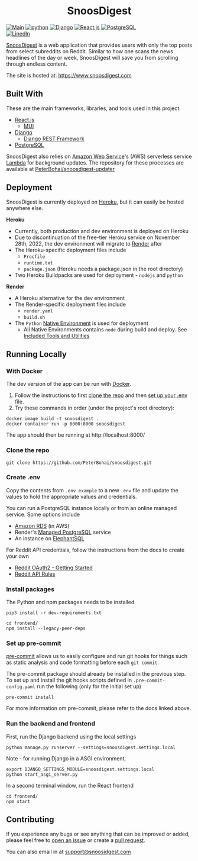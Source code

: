 <h1 align="center">
  SnoosDigest
</h1>

[![Main](https://github.com/PeterBohai/snoosdigest/actions/workflows/lint.yml/badge.svg)](https://github.com/PeterBohai/snoosdigest/actions/workflows/lint.yml)
<a href="https://github.com/PeterBohai/snoosdigest/blob/main/requirements.txt">
<img alt="python" src="https://img.shields.io/badge/python-v3.9.6-blue"></a>
<a href="https://github.com/PeterBohai/snoosdigest/blob/main/requirements.txt">
<img alt="Django" src="https://img.shields.io/badge/Django-v4.0.3-success"></a>
<a href="https://github.com/PeterBohai/snoosdigest/blob/main/frontend/package.json">
<img alt="React.js" src="https://img.shields.io/badge/React.js-^18.0.0-61dafb"></a>
<a href="https://www.postgresql.org/">
<img alt="PostgreSQL" src="https://img.shields.io/badge/PostgreSQL-316192?logo=postgresql&logoColor=white"></a>
<br/>
<a href="https://www.linkedin.com/in/peterbohai">
<img alt="LinedIn" src="https://img.shields.io/badge/LinkedIn-0077B5?logo=linkedin&logoColor=white"></a>

[SnoosDigest](https://www.snoosdigest.com) is a web application that provides users with only the top posts from select subreddits on Reddit.
Similar to how one scans the news headlines of the day or week, SnoosDigest will save you from scrolling through endless content.

The site is hosted at: https://www.snoosdigest.com

## Built With

These are the main frameworks, libraries, and tools used in this project.

-   [React.js](https://reactjs.org/)
    -   [MUI](https://mui.com/)
-   [Django](https://www.djangoproject.com/)
    -   [Django REST Framework](https://www.django-rest-framework.org/)
-   [PostgreSQL](https://www.postgresql.org/)

SnoosDigest also relies on [Amazon Web Service](https://aws.amazon.com/)'s (AWS) serverless service [Lambda](https://aws.amazon.com/lambda/) for background updates.
The repository for these processes are available at [PeterBohai/snoosdigest-updater](https://github.com/PeterBohai/snoosdigest-updater)

## Deployment

SnoosDigest is currently deployed on [Heroku](https://www.heroku.com/), but it can easily be hosted anywhere else.

**Heroku**

-   Currently, both production and dev environment is deployed on Heroku
-   Due to discontinuation of the free-tier Heroku service on November 28th, 2022, the dev environment will migrate to [Render](https://render.com/) after
-   The Heroku-specific deployment files include
    -   `Procfile`
    -   `runtime.txt`
    -   `package.json` (Heroku needs a package.json in the root directory)
-   Two Heroku Buildpacks are used for deployment - `nodejs` and `python`

**Render**

-   A Heroku alternative for the dev environment
-   The Render-specific deployment files include
    -   `render.yaml`
    -   `build.sh`
-   The `Python` [Native Environment](https://render.com/docs/native-environments) is used for deployment
    -   All Native Environments contains `node` during build and deploy. See [Included Tools and Utilities](https://render.com/docs/native-environments#included-tools-and-utilities)

## Running Locally

### With Docker

The dev version of the app can be run with [Docker](https://www.docker.com/).

1. Follow the instructions to first [clone the repo](#clone-the-repo) and then [set up your .env](#create-env) file.
2. Try these commands in order (under the project's root directory):

```shell
docker image build -t snoosdigest .
docker container run -p 8000:8000 snoosdigest
```

The app should then be running at http://localhost:8000/

### Clone the repo

```shell
git clone https://github.com/PeterBohai/snoosdigest.git
```

### Create .env

Copy the contents from `.env.example` to a new `.env` file and update the values to hold the appropriate values and credentials.

You can run a PostgreSQL instance locally or from an online managed service. Some options include

-   [Amazon RDS](https://aws.amazon.com/rds/) (in AWS)
-   Render's [Managed PostgreSQL](https://render.com/docs/databases) service
-   An instance on [ElephantSQL](https://www.elephantsql.com/)

For Reddit API credentials, follow the instructions from the docs to create your own

-   [Reddit OAuth2 - Getting Started](https://github.com/reddit-archive/reddit/wiki/OAuth2#getting-started)
-   [Reddit API Rules](https://github.com/reddit-archive/reddit/wiki/API)

### Install packages

The Python and npm packages needs to be installed

```shell
pip3 install -r dev-requirements.txt
```

```shell
cd frontend/
npm install --legacy-peer-deps
```

### Set up pre-commit

[pre-commit](https://pre-commit.com/) allows us to easily configure and run git hooks for things such as static analysis and code formatting before each `git commit`.

The pre-commit package should already be installed in the previous step. To set up and install the git hooks scripts defined in `.pre-commit-config.yaml` run the following (only for the initial set up)

```shell
pre-commit install
```

For more information om pre-commit, please refer to the docs linked above.

### Run the backend and frontend

First, run the Django backend using the local settings

```shell
python manage.py runserver --settings=snoosdigest.settings.local
```

Note - for running Django in a ASGI environment,

```shell
export DJANGO_SETTINGS_MODULE=snoosdigest.settings.local
python start_asgi_server.py
```

In a second terminal window, run the React frontend

```shell
cd frontend/
npm start
```

## Contributing

If you experience any bugs or see anything that can be improved or added, please feel free to [open an issue](https://github.com/PeterBohai/snoosdigest/issues) or create a [pull request](https://github.com/PeterBohai/snoosdigest/pulls).

You can also email in at [support@snoosidgest.com](mailto:support@snoosidgest.com)
